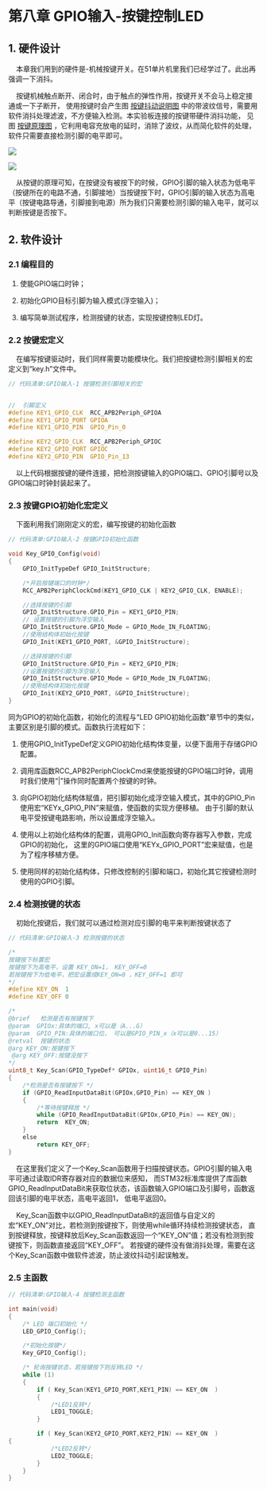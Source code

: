 # 第八章 GPIO输入-按键控制LED

## 1. 硬件设计

    本章我们用到的硬件是-机械按键开关。在51单片机里我们已经学过了。此出再强调一下消抖。

    按键机械触点断开、闭合时，由于触点的弹性作用，按键开关不会马上稳定接通或一下子断开， 使用按键时会产生图 [按键抖动说明图](https://doc.embedfire.com/mcu/stm32/f103zhinanzhe/std/zh/latest/book/GPIO_input.html#id2) 中的带波纹信号，需要用软件消抖处理滤波，不方便输入检测。本实验板连接的按键带硬件消抖功能， 见图 [按键原理图](https://doc.embedfire.com/mcu/stm32/f103zhinanzhe/std/zh/latest/book/GPIO_input.html#id3) ，它利用电容充放电的延时，消除了波纹，从而简化软件的处理，软件只需要直接检测引脚的电平即可。

![](https://doc.embedfire.com/mcu/stm32/f103zhinanzhe/std/zh/latest/_images/GPIOin002.jpg)

![](https://doc.embedfire.com/mcu/stm32/f103zhinanzhe/std/zh/latest/_images/GPIOin003.png)

    从按键的原理可知，在按键没有被按下的时候，GPIO引脚的输入状态为低电平（按键所在的电路不通，引脚接地）当按键按下时，GPIO引脚的输入状态为高电平（按键电路导通，引脚接到电源）所为我们只需要检测引脚的输入电平，就可以判断按键是否按下。

## 2. 软件设计

### 2.1 编程目的

1. 使能GPIO端口时钟；

2. 初始化GPIO目标引脚为输入模式(浮空输入)；

3. 编写简单测试程序，检测按键的状态，实现按键控制LED灯。

### 2.2 按键宏定义

    在编写按键驱动时，我们同样需要功能模块化。我们把按键检测引脚相关的宏定义到“key.h”文件中。

```c
// 代码清单:GPIO输入-1 按键检测引脚相关的宏


//  引脚定义
#define KEY1_GPIO_CLK  RCC_APB2Periph_GPIOA
#define KEY1_GPIO_PORT GPIOA
#define KEY1_GPIO_PIN  GPIO_Pin_0

#define KEY2_GPIO_CLK  RCC_APB2Periph_GPIOC
#define KEY2_GPIO_PORT GPIOC
#define KEY2_GPIO_PIN  GPIO_Pin_13
```

    以上代码根据按键的硬件连接，把检测按键输入的GPIO端口、GPIO引脚号以及GPIO端口时钟封装起来了。

### 2.3 按键GPIO初始化宏定义

    下面利用我们刚刚定义的宏，编写按键的初始化函数

```c
// 代码清单:GPIO输入-2 按键GPIO初始化函数

void Key_GPIO_Config(void)
{
    GPIO_InitTypeDef GPIO_InitStructure;

    /*开启按键端口的时钟*/
    RCC_APB2PeriphClockCmd(KEY1_GPIO_CLK | KEY2_GPIO_CLK, ENABLE);

    //选择按键的引脚
    GPIO_InitStructure.GPIO_Pin = KEY1_GPIO_PIN;
    // 设置按键的引脚为浮空输入
    GPIO_InitStructure.GPIO_Mode = GPIO_Mode_IN_FLOATING;
    //使用结构体初始化按键
    GPIO_Init(KEY1_GPIO_PORT, &GPIO_InitStructure);

    //选择按键的引脚
    GPIO_InitStructure.GPIO_Pin = KEY2_GPIO_PIN;
    //设置按键的引脚为浮空输入
    GPIO_InitStructure.GPIO_Mode = GPIO_Mode_IN_FLOATING;
    //使用结构体初始化按键
    GPIO_Init(KEY2_GPIO_PORT, &GPIO_InitStructure);
}
```

同为GPIO的初始化函数，初始化的流程与“LED GPIO初始化函数”章节中的类似，主要区别是引脚的模式。函数执行流程如下：

1. 使用GPIO_InitTypeDef定义GPIO初始化结构体变量，以便下面用于存储GPIO配置。

2. 调用库函数RCC_APB2PeriphClockCmd来使能按键的GPIO端口时钟，调用时我们使用“|”操作同时配置两个按键的时钟。

3. 向GPIO初始化结构体赋值，把引脚初始化成浮空输入模式，其中的GPIO_Pin使用宏“KEYx_GPIO_PIN”来赋值，使函数的实现方便移植。 由于引脚的默认电平受按键电路影响，所以设置成浮空输入。

4. 使用以上初始化结构体的配置，调用GPIO_Init函数向寄存器写入参数，完成GPIO的初始化， 这里的GPIO端口使用“KEYx_GPIO_PORT”宏来赋值，也是为了程序移植方便。

5. 使用同样的初始化结构体，只修改控制的引脚和端口，初始化其它按键检测时使用的GPIO引脚。

### 2.4 检测按键的状态

    初始化按键后，我们就可以通过检测对应引脚的电平来判断按键状态了

```c
// 代码清单:GPIO输入-3 检测按键的状态

/*
按键按下标置宏
按键按下为高电平，设置 KEY_ON=1， KEY_OFF=0
若按键按下为低电平，把宏设置成KEY_ON=0 ，KEY_OFF=1 即可
*/
#define KEY_ON  1
#define KEY_OFF 0

/*
@brief   检测是否有按键按下
@param  GPIOx:具体的端口, x可以是（A...G）
@param  GPIO_PIN:具体的端口位， 可以是GPIO_PIN_x（x可以是0...15）
@retval  按键的状态
@arg KEY_ON:按键按下
 @arg KEY_OFF:按键没按下
*/
uint8_t Key_Scan(GPIO_TypeDef* GPIOx, uint16_t GPIO_Pin)
{
    /*检测是否有按键按下 */
    if (GPIO_ReadInputDataBit(GPIOx,GPIO_Pin) == KEY_ON ) 
    {
        /*等待按键释放 */
        while (GPIO_ReadInputDataBit(GPIOx,GPIO_Pin) == KEY_ON);
        return  KEY_ON;
    } 
    else
        return KEY_OFF;
}
```

    在这里我们定义了一个Key_Scan函数用于扫描按键状态。GPIO引脚的输入电平可通过读取IDR寄存器对应的数据位来感知， 而STM32标准库提供了库函数GPIO_ReadInputDataBit来获取位状态，该函数输入GPIO端口及引脚号，函数返回该引脚的电平状态，高电平返回1， 低电平返回0。

    Key_Scan函数中以GPIO_ReadInputDataBit的返回值与自定义的宏“KEY_ON”对比，若检测到按键按下，则使用while循环持续检测按键状态， 直到按键释放，按键释放后Key_Scan函数返回一个“KEY_ON”值；若没有检测到按键按下，则函数直接返回“KEY_OFF”。 若按键的硬件没有做消抖处理，需要在这个Key_Scan函数中做软件滤波，防止波纹抖动引起误触发。

### 2.5 主函数

```c
// 代码清单:GPIO输入-4 按键检测主函数

int main(void)
{
    /* LED 端口初始化 */
    LED_GPIO_Config();

    /*初始化按键*/
    Key_GPIO_Config();

    /* 轮询按键状态，若按键按下则反转LED */
    while (1) 
    {
        if ( Key_Scan(KEY1_GPIO_PORT,KEY1_PIN) == KEY_ON  ) 
        {
            /*LED1反转*/
            LED1_TOGGLE;
        }

        if ( Key_Scan(KEY2_GPIO_PORT,KEY2_PIN) == KEY_ON  ) 
{
            /*LED2反转*/
            LED2_TOGGLE;
        }
    }
}
```
